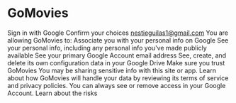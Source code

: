 # GoMovies
 Sign in with Google Confirm your choices  nestieguilas1@gmail.com You are allowing GoMovies to:  Associate you with your personal info on Google  See your personal info, including any personal info you've made publicly available  See your primary Google Account email address  See, create, and delete its own configuration data in your Google Drive Make sure you trust GoMovies You may be sharing sensitive info with this site or app. Learn about how GoMovies will handle your data by reviewing its terms of service and privacy policies. You can always see or remove access in your Google Account. Learn about the risks
